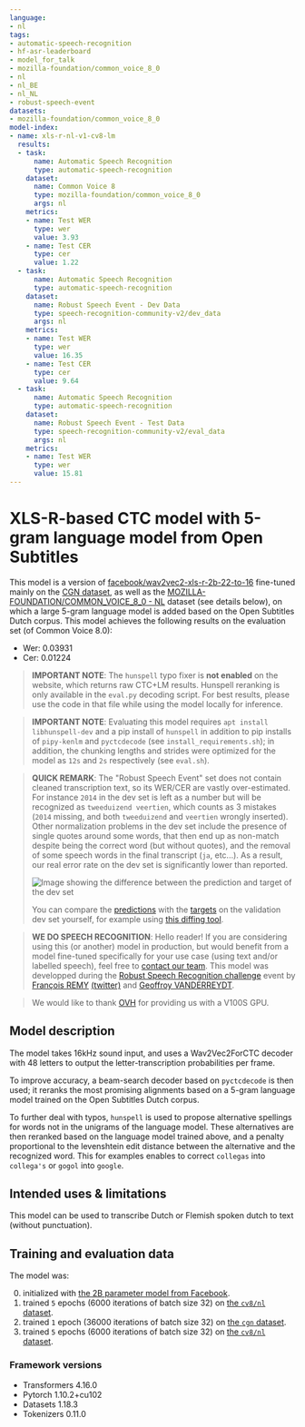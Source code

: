 ```yaml
---
language:
- nl
tags:
- automatic-speech-recognition
- hf-asr-leaderboard
- model_for_talk
- mozilla-foundation/common_voice_8_0
- nl
- nl_BE
- nl_NL
- robust-speech-event
datasets:
- mozilla-foundation/common_voice_8_0
model-index:
- name: xls-r-nl-v1-cv8-lm
  results:
  - task:
      name: Automatic Speech Recognition
      type: automatic-speech-recognition
    dataset:
      name: Common Voice 8
      type: mozilla-foundation/common_voice_8_0
      args: nl
    metrics:
    - name: Test WER
      type: wer
      value: 3.93
    - name: Test CER
      type: cer
      value: 1.22
  - task:
      name: Automatic Speech Recognition
      type: automatic-speech-recognition
    dataset:
      name: Robust Speech Event - Dev Data
      type: speech-recognition-community-v2/dev_data
      args: nl
    metrics:
    - name: Test WER
      type: wer
      value: 16.35
    - name: Test CER
      type: cer
      value: 9.64
  - task:
      name: Automatic Speech Recognition
      type: automatic-speech-recognition
    dataset:
      name: Robust Speech Event - Test Data
      type: speech-recognition-community-v2/eval_data
      args: nl
    metrics:
    - name: Test WER
      type: wer
      value: 15.81
---
```


# XLS-R-based CTC model with 5-gram language model from Open Subtitles

This model is a version of [facebook/wav2vec2-xls-r-2b-22-to-16](https://huggingface.co/facebook/wav2vec2-xls-r-2b-22-to-16) fine-tuned mainly on the [CGN dataset](https://taalmaterialen.ivdnt.org/download/tstc-corpus-gesproken-nederlands/), as well as the [MOZILLA-FOUNDATION/COMMON_VOICE_8_0 - NL](https://commonvoice.mozilla.org) dataset (see details below), on which a large 5-gram language model is added based on the Open Subtitles Dutch corpus. This model achieves the following results on the evaluation set (of Common Voice 8.0):
- Wer: 0.03931
- Cer: 0.01224

> **IMPORTANT NOTE**: The `hunspell` typo fixer is **not enabled** on the website, which returns raw CTC+LM results. Hunspell reranking is only available in the `eval.py` decoding script. For best results, please use the code in that file while using the model locally for inference.

> **IMPORTANT NOTE**: Evaluating this model requires `apt install libhunspell-dev` and a pip install of `hunspell` in addition to pip installs of `pipy-kenlm` and `pyctcdecode` (see `install_requirements.sh`); in addition, the chunking lengths and strides were optimized for the model as `12s` and `2s` respectively (see `eval.sh`).

> **QUICK REMARK**: The "Robust Speech Event" set does not contain cleaned transcription text, so its WER/CER are vastly over-estimated. For instance `2014` in the dev set is left as a number but will be recognized as `tweeduizend veertien`, which counts as 3 mistakes (`2014` missing, and both `tweeduizend` and `veertien` wrongly inserted). Other normalization problems in the dev set include the presence of single quotes around some words, that then end up as non-match despite being the correct word (but without quotes), and the removal of some speech words in the final transcript (`ja`, etc...). As a result, our real error rate on the dev set is significantly lower than reported.
>
> ![Image showing the difference between the prediction and target of the dev set](https://huggingface.co/FremyCompany/xls-r-2b-nl-v2_lm-5gram-os2_hunspell/resolve/main/dev_set_diff_4.png)
>
> You can compare the [predictions](https://huggingface.co/FremyCompany/xls-r-2b-nl-v2_lm-5gram-os2_hunspell/blob/main/log_speech-recognition-community-v2_dev_data_nl_validation_predictions.txt) with the [targets](https://huggingface.co/FremyCompany/xls-r-2b-nl-v2_lm-5gram-os2_hunspell/blob/main/log_speech-recognition-community-v2_dev_data_nl_validation_targets.txt) on the validation dev set yourself, for example using [this diffing tool](https://countwordsfree.com/comparetexts).

> **WE DO SPEECH RECOGNITION**: Hello reader! If you are considering using this (or another) model in production, but would benefit from a model fine-tuned specifically for your use case (using text and/or labelled speech), feel free to [contact our team](https://www.ugent.be/ea/idlab/en/research/semantic-intelligence/speech-and-audio-processing.htm). This model was developped during the [Robust Speech Recognition challenge](https://discuss.huggingface.co/t/open-to-the-community-robust-speech-recognition-challenge/13614) event by [François REMY](https://www.linkedin.com/in/fremycompany/) [(twitter)](https://twitter.com/FremyCompany) and [Geoffroy VANDERREYDT](https://be.linkedin.com/in/geoffroy-vanderreydt-a4421460). 

> We would like to thank [OVH](https://www.ovhcloud.com/en/public-cloud/ai-training/) for providing us with a V100S GPU.

## Model description

The model takes 16kHz sound input, and uses a Wav2Vec2ForCTC decoder with 48 letters to output the letter-transcription probabilities per frame. 

To improve accuracy, a beam-search decoder based on `pyctcdecode` is then used; it reranks the most promising alignments based on a 5-gram language model trained on the Open Subtitles Dutch corpus.

To further deal with typos, `hunspell` is used to propose alternative spellings for words not in the unigrams of the language model. These alternatives are then reranked based on the language model trained above, and a penalty proportional to the levenshtein edit distance between the alternative and the recognized word. This for examples enables to correct `collegas` into `collega's` or `gogol` into `google`.

## Intended uses & limitations

This model can be used to transcribe Dutch or Flemish spoken dutch to text (without punctuation).

## Training and evaluation data

The model was:

0. initialized with [the 2B parameter model from Facebook](facebook/wav2vec2-xls-r-2b-22-to-16).
1. trained `5` epochs (6000 iterations of batch size 32) on [the `cv8/nl` dataset](https://huggingface.co/datasets/mozilla-foundation/common_voice_8_0).
2. trained `1` epoch (36000 iterations of batch size 32) on [the `cgn` dataset](https://taalmaterialen.ivdnt.org/download/tstc-corpus-gesproken-nederlands/).
3. trained `5` epochs (6000 iterations of batch size 32) on [the `cv8/nl` dataset](https://huggingface.co/datasets/mozilla-foundation/common_voice_8_0).

### Framework versions

- Transformers 4.16.0
- Pytorch 1.10.2+cu102
- Datasets 1.18.3
- Tokenizers 0.11.0